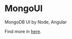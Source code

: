 MongoUI
=======

MongoDB UI by Node, Angular

Find more in [here](http://zhefeng.github.io/mongoui "MongoUI").
